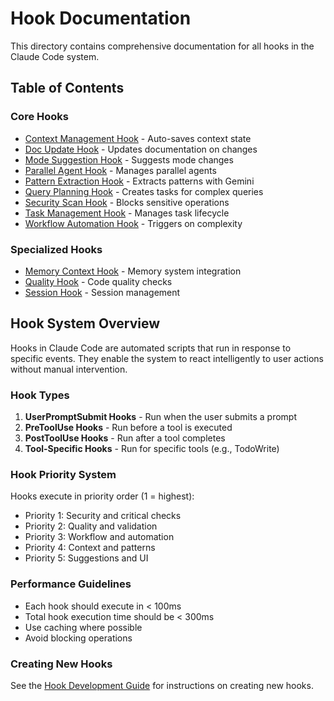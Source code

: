 # Hook Documentation

This directory contains comprehensive documentation for all hooks in the Claude Code system.

## Table of Contents

### Core Hooks
- [Context Management Hook](./context-management-hook.md) - Auto-saves context state
- [Doc Update Hook](./doc-update-hook.md) - Updates documentation on changes
- [Mode Suggestion Hook](./mode-suggestion-hook.md) - Suggests mode changes
- [Parallel Agent Hook](./parallel-agent-hook.md) - Manages parallel agents
- [Pattern Extraction Hook](./pattern-extraction-hook.md) - Extracts patterns with Gemini
- [Query Planning Hook](./query-planning-hook.md) - Creates tasks for complex queries
- [Security Scan Hook](./security-scan-hook.md) - Blocks sensitive operations
- [Task Management Hook](./task-management-hook.md) - Manages task lifecycle
- [Workflow Automation Hook](./workflow-automation-hook.md) - Triggers on complexity

### Specialized Hooks
- [Memory Context Hook](./memory-context-hook.md) - Memory system integration
- [Quality Hook](./quality-hook.md) - Code quality checks
- [Session Hook](./session-hook.md) - Session management

## Hook System Overview

Hooks in Claude Code are automated scripts that run in response to specific events. They enable the system to react intelligently to user actions without manual intervention.

### Hook Types

1. **UserPromptSubmit Hooks** - Run when the user submits a prompt
2. **PreToolUse Hooks** - Run before a tool is executed
3. **PostToolUse Hooks** - Run after a tool completes
4. **Tool-Specific Hooks** - Run for specific tools (e.g., TodoWrite)

### Hook Priority System

Hooks execute in priority order (1 = highest):
- Priority 1: Security and critical checks
- Priority 2: Quality and validation
- Priority 3: Workflow and automation
- Priority 4: Context and patterns
- Priority 5: Suggestions and UI

### Performance Guidelines

- Each hook should execute in < 100ms
- Total hook execution time should be < 300ms
- Use caching where possible
- Avoid blocking operations

### Creating New Hooks

See the [Hook Development Guide](./hook-development-guide.md) for instructions on creating new hooks.